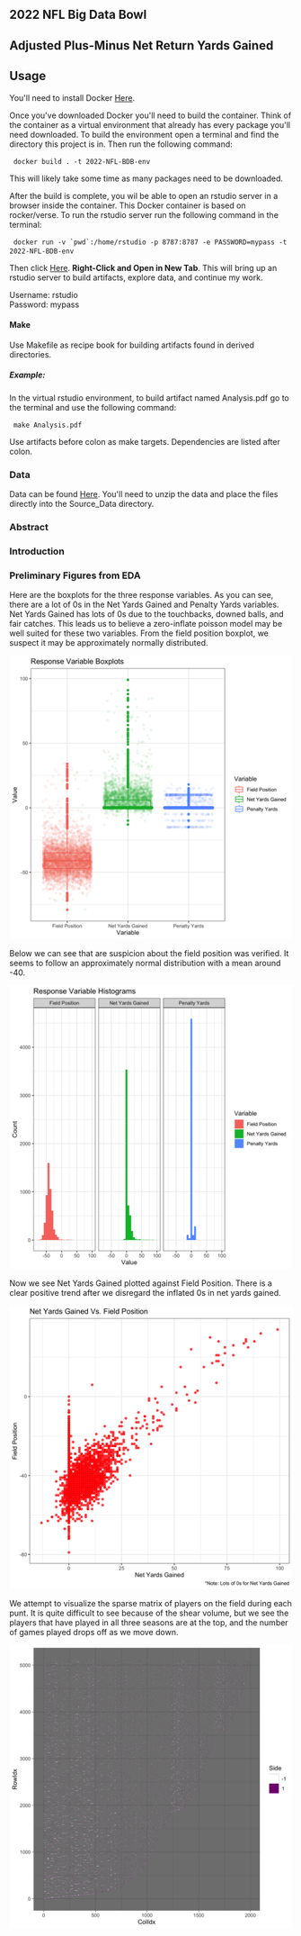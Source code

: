 2022 NFL Big Data Bowl
----------------------

## Adjusted Plus-Minus Net Return Yards Gained

## Usage

You'll need to install Docker [Here](https://www.docker.com/).

Once you've downloaded Docker you'll need to build the container. Think of the container as a virtual environment that already has every package you'll need downloaded. To build the environment open a terminal and find the directory this project is in. Then run the following command:

     docker build . -t 2022-NFL-BDB-env
    
This will likely take some time as many packages need to be downloaded.

After the build is complete, you wil be able to open an rstudio server in a browser inside the container. This Docker container is based on rocker/verse. To run the rstudio server run the following command in the terminal:

     docker run -v `pwd`:/home/rstudio -p 8787:8787 -e PASSWORD=mypass -t 2022-NFL-BDB-env
      
Then click [Here](http://0.0.0.0:8787/). **Right-Click and Open in New Tab**. This will bring up an rstudio server to build artifacts, explore data, and continue my work. 

Username: rstudio \
Password: mypass

#### Make
Use Makefile as recipe book for building artifacts found in derived directories. 

##### Example:
In the virtual rstudio environment, to build artifact named Analysis.pdf go to the terminal and use the following command:

     make Analysis.pdf
    
Use artifacts before colon as make targets. Dependencies are listed after colon.

### Data

Data can be found [Here](https://www.kaggle.com/c/nfl-big-data-bowl-2022/data). You'll need to unzip the data and place the files directly into the Source_Data directory. 

### Abstract

### Introduction

### Preliminary Figures from EDA

Here are the boxplots for the three response variables. As you can see, there are a lot of 0s in the Net Yards Gained and Penalty Yards variables. Net Yards Gained has lots of 0s due to the touchbacks, downed balls, and fair catches. This leads us to believe a zero-inflate poisson model may be well suited for these two variables. From the field position boxplot, we suspect it may be approximately normally distributed. 

![](EDA_Plots/03_Response_Boxplots.png)

Below we can see that are suspicion about the field position was verified. It seems to follow an approximately normal distribution with a mean around -40. 

![](EDA_Plots/01_Response_Histograms.png)

Now we see Net Yards Gained plotted against Field Position. There is a clear positive trend after we disregard the inflated 0s in net yards gained.

![](EDA_Plots/04_Response_Scatterplot_NYG_FP.png)

We attempt to visualize the sparse matrix of players on the field during each punt. It is quite difficult to see because of the shear volume, but we see the players that have played in all three seasons are at the top, and the number of games played drops off as we move down. 

![](EDA_Plots/02_Sparse_Mat_Vis.png)
